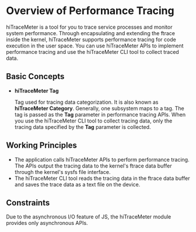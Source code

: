 # Overview of Performance Tracing

hiTraceMeter is a tool for you to trace service processes and monitor system performance. Through encapsulating and extending the ftrace inside the kernel, hiTraceMeter supports performance tracing for code execution in the user space. You can use hiTraceMeter APIs to implement performance tracing and use the hiTraceMeter CLI tool to collect traced data.

## Basic Concepts

- **hiTraceMeter Tag**

  Tag used for tracing data categorization. It is also known as **hiTraceMeter Category**. Generally, one subsystem maps to a tag. The tag is passed as the **Tag** parameter in performance tracing APIs. When you use the hiTraceMeter CLI tool to collect tracing data, only the tracing data specified by the **Tag** parameter is collected.

## Working Principles

- The application calls hiTraceMeter APIs to perform performance tracing. The APIs output the tracing data to the kernel's ftrace data buffer through the kernel's sysfs file interface.
- The hiTraceMeter CLI tool reads the tracing data in the ftrace data buffer and saves the trace data as a text file on the device.

## Constraints

Due to the asynchronous I/O feature of JS, the hiTraceMeter module provides only asynchronous APIs.
